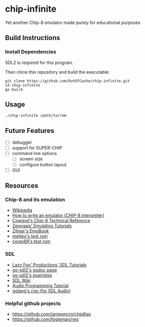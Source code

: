 # chip-infinite
Yet another Chip-8 emulator made purely for educational purposes

## Build Instructions

### Install Dependencies
SDL2 is required for this program.

Then clone this repository and build the executable:
```
git clone https://github.com/OutOfCache/chip-infinite.git
cd chip-infinite
go build
```

## Usage
```
./chip-infinite /path/to/rom
```

## Future Features
* [ ] debugger
* [ ] support for SUPER-CHIP
* [ ] command line options  
  * [ ] screen size
  * [ ] configure button layout
* [ ] GUI

## Resources
### Chip-8 and its emulation
* [Wikipedia](http://en.wikipedia.org/wiki/CHIP-8)
* [How to write an emulator (CHIP-8 interpreter)](http://www.multigesture.net/articles/how-to-write-an-emulator-chip-8-interpreter/)
* [Cowgod's Chip-8 Technical Reference](http://devernay.free.fr/hacks/chip8/C8TECH10.HTM#00E0)
* [Zenogais' Emulation Tutorials](http://www.multigesture.net/wp-content/uploads/mirror/zenogais/Tutorials.htm)
* [Zilmar's EmuBook](http://emubook.emulation64.com/)
* [metteo's test rom](https://github.com/metteo/chip8-test-rom)
* [corax89's test rom](https://github.com/corax89/chip8-test-rom)

### SDL
* [Lazy Foo' Productions' SDL Tutorials](https://lazyfoo.net/tutorials/SDL/index.php)
* [go-sdl2's godoc page](https://godoc.org/github.com/veandco/go-sdl2/sdl#PauseAudio)
* [go-sdl2's examples](https://github.com/veandco/go-sdl2-examples/tree/e79e66a8c075ffd2bd0511f9f2f6f7f7047d4c4c/examples)
* [SDL Wiki](https://wiki.libsdl.org/FrontPage)
* [Audio Programming Tutorial](https://www.youtube.com/playlist?list=PLEETnX-uPtBVpZvp-R2daNfy9k3-L-Q3u)
* [golang's cgo (for SDL Audio)](https://github.com/golang/go/wiki/cgo#function-variables)


### Helpful github projects
* https://github.com/jamesmcm/chip8go
* https://github.com/fogleman/nes

